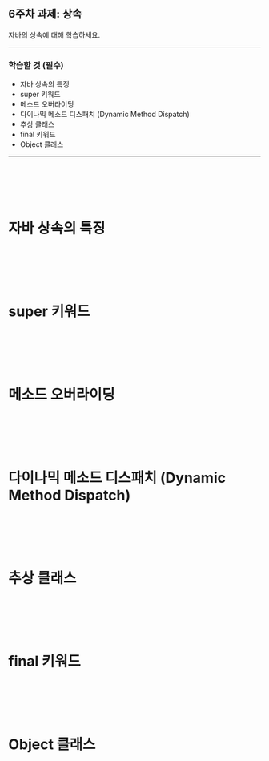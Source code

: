 <br/>

## 6주차 과제: 상속 
자바의 상속에 대해 학습하세요.
*** 
### 학습할 것 (필수)
- 자바 상속의 특징
- super 키워드
- 메소드 오버라이딩
- 다이나믹 메소드 디스패치 (Dynamic Method Dispatch)
- 추상 클래스
- final 키워드
- Object 클래스
***
<br/><br/><br/><br/>

# 자바 상속의 특징
<br/><br/><br/><br/>

# super 키워드
<br/><br/><br/><br/>

# 메소드 오버라이딩
<br/><br/><br/><br/>

# 다이나믹 메소드 디스패치 (Dynamic Method Dispatch)
<br/><br/><br/><br/>

# 추상 클래스
<br/><br/><br/><br/>

# final 키워드
<br/><br/><br/><br/>

# Object 클래스
<br/><br/><br/><br/>
